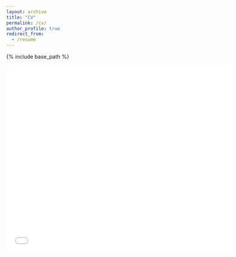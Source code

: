 ```yaml
---
layout: archive
title: "CV"
permalink: /cv/
author_profile: true
redirect_from:
  - /resume
---
```


{% include base_path %}

<iframe src="../files/Mihir_CV.pdf" style="width:600px; height:500px;" frameborder="0"></iframe>
